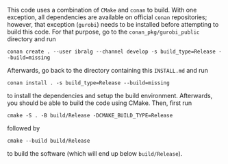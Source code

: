This code uses a combination of `CMake` and `conan` to build.
With one exception, all dependencies are available on official
`conan` repositories; however, that exception (`gurobi`) needs to be installed
before attempting to build this code.
For that purpose, go to the `conan_pkg/gurobi_public` directory and run

```
conan create . --user ibralg --channel develop -s build_type=Release --build=missing
```


Afterwards, go back to the directory containing this `INSTALL.md` and
run
```
conan install . -s build_type=Release --build=missing
```

to install the dependencies and setup the build environment.
Afterwards, you should be able to build the code using CMake.
Then, first run 
```
cmake -S . -B build/Release -DCMAKE_BUILD_TYPE=Release
```
followed by 
```
cmake --build build/Release 
```
to build the software (which will end up below `build/Release`).
